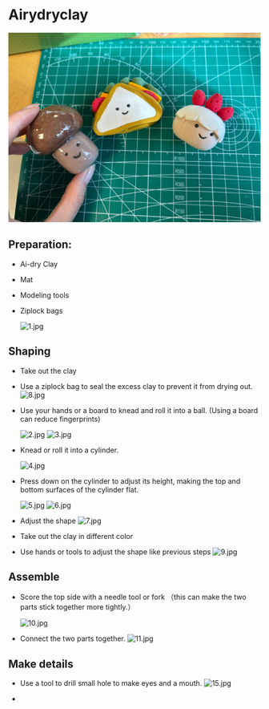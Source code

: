 # Airydryclay

![18.jpg](assets/18compare.jpg)

##   Preparation:
- Ai-dry Clay
- Mat
- Modeling tools
- Ziplock bags

    ![1.jpg](assets/1preparation.jpg)

##   Shaping
- Take out the clay
- Use a ziplock bag to seal the excess clay to prevent it from drying out.
    ![8.jpg](assets/8ziplockbag.jpg)

- Use your hands or a board to knead and roll it into a ball. (Using a board can reduce fingerprints)
    
    ![2.jpg](assets/2rolling1.jpg)
    ![3.jpg](assets/3rolling2.jpg)
    
- Knead or roll it into a cylinder.
    
    ![4.jpg](assets/4cylinder.jpg)

- Press down on the cylinder to adjust its height, making the top and bottom surfaces of the cylinder flat.

    ![5.jpg](assets/5push.jpg)
    ![6.jpg](assets/6pushedcylinder.jpg)

- Adjust the shape
    ![7.jpg](assets/7adjustshape.jpg)

- Take out the clay in different color
- Use hands or tools to adjust the shape like previous steps
    ![9.jpg](assets/9tooladjust.jpg)

##  Assemble
- Score the top side with a needle tool or fork （this can make the two parts stick together more tightly.）

    ![10.jpg](assets/10surface.jpg)

- Connect the two parts together.
    ![11.jpg](assets/11assemble.jpg)

##  Make details

- Use a tool to drill small hole to make eyes and a mouth.
    ![15.jpg](assets/15drill.jpg)

- 






